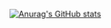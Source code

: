 [![Anurag's GitHub stats](https://github-readme-stats.vercel.app/api?username=Ar4eR-ValerA)](https://github.com/anuraghazra/github-readme-stats)
